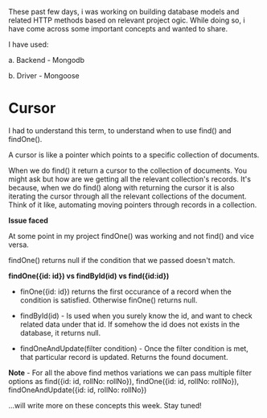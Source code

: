 These past few days, i was working on building database models and related HTTP methods based on relevant project ogic. 
While doing so, i have come across some important concepts and wanted to share.

I have used:

a. Backend - Mongodb

b. Driver - Mongoose

# Cursor
I had to understand this term, to understand when to use find() and findOne().

A cursor is like a pointer which points to a specific collection of documents.

When we do find() it return a cursor to the collection of documents. You might ask but how are we getting all the relevant collection's records.
It's because, when we do find() along with returning the cursor it is also iterating the cursor through all the relevant collections of the document.
Think of it like, automating moving pointers through records in a collection.

**Issue faced**

At some point in my project findOne() was working and not find() and vice versa.

findOne() returns null if the condition that we passed doesn't match.


**findOne({id: id}) vs findById(id) vs find({id:id})**

- finOne({id: id}) returns the first occurance of a record when the condition is satisfied. Otherwise finOne() returns null.

- findById(id) - Is used when you surely know the id, and want to check related data under that id. If somehow the id does not exists in the database, it returns null.

- findOneAndUpdate(filter condition) - Once the filter condition is met, that particular record is updated. Returns the found document.

**Note** - For all the above find methos variations we can pass multiple filter options as find({id: id, rollNo: rollNo}), findOne({id: id, rollNo: rollNo}), findOneAndUpdate({id: id, rollNo: rollNo})



...will write more on these concepts this week. Stay tuned!
